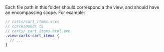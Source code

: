 Each file path in this folder should correspond a the view, and should have an encompassing scope.
For example:

```scss
// carts/cart_items.scss
// corresponds to
// carts/_cart_items.html.erb
.view-carts-cart_items {
  // ...
}
```
